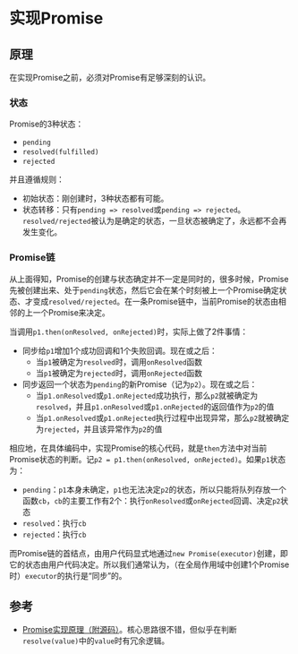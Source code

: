 # 实现Promise

## 原理

在实现Promise之前，必须对Promise有足够深刻的认识。

### 状态

Promise的3种状态：

- `pending`
- `resolved(fulfilled)`
- `rejected`

并且遵循规则：

- 初始状态：刚创建时，3种状态都有可能。
- 状态转移：只有`pending => resolved`或`pending => rejected`。`resolved/rejected`被认为是确定的状态，一旦状态被确定了，永远都不会再发生变化。

### Promise链

从上面得知，Promise的创建与状态确定并不一定是同时的，很多时候，Promise先被创建出来、处于`pending`状态，然后它会在某个时刻被上一个Promise确定状态、才变成`resolved/rejected`。在一条Promise链中，当前Promise的状态由相邻的上一个Promise来决定。

当调用`p1.then(onResolved, onRejected)`时，实际上做了2件事情：

- 同步给`p1`增加1个成功回调和1个失败回调。现在或之后：
  - 当`p1`被确定为`resolved`时，调用`onResolved`函数
  - 当`p1`被确定为`rejected`时，调用`onRejected`函数
- 同步返回一个状态为`pending`的新Promise（记为`p2`）。现在或之后：
  - 当`p1.onResolved`或`p1.onRejected`成功执行，那么`p2`就被确定为`resolved`，并且`p1.onResolved`或`p1.onRejected`的返回值作为`p2`的值
  - 当`p1.onResolved`或`p1.onRejected`执行过程中出现异常，那么`p2`就被确定为`rejected`，并且该异常作为`p2`的值

相应地，在具体编码中，实现Promise的核心代码，就是`then`方法中对当前Promise状态的判断。记`p2 = p1.then(onResolved, onRejected)`。如果`p1`状态为：

- `pending`：`p1`本身未确定，`p1`也无法决定`p2`的状态，所以只能将队列存放一个函数`cb`，`cb`的主要工作有2个：执行`onResolved`或`onRejected`回调、决定`p2`状态
- `resolved`：执行`cb`
- `rejected`：执行`cb`

而Promise链的首结点，由用户代码显式地通过`new Promise(executor)`创建，即它的状态由用户代码决定。所以我们通常认为，（在全局作用域中创建1个Promise时）`executor`的执行是“同步”的。

## 参考

- [Promise实现原理（附源码）](https://juejin.im/post/5b83cb5ae51d4538cc3ec354)。核心思路很不错，但似乎在判断`resolve(value)`中的`value`时有冗余逻辑。
